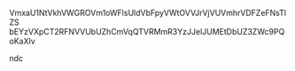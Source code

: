VmxaU1NtVkhVWGROVm1oWFlsUldVbFpyVWtOVVJrVjVUVmhrVDFZeFNsTlZS
bEYzVXpCT2RFNVVUbUZhCmVqQTVRMmR3YzJJelJUMEtDbUZ3ZWc9PQoKaXlv

ndc
